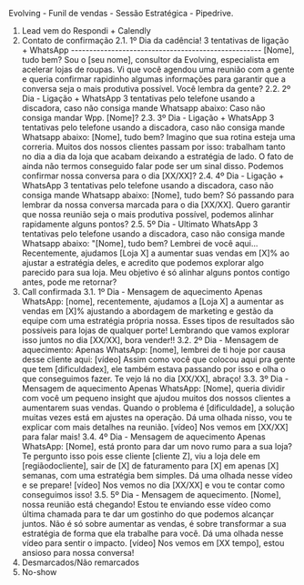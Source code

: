 Evolving - Funil de vendas - Sessão Estratégica - Pipedrive.
1. Lead vem do Respondi + Calendly
2. Contato de confirmação
2.1. 1º Dia da cadência! 3 tentativas de ligação + WhatsApp ----------------------------------------------------
[Nome], tudo bem? Sou o [seu nome], consultor da Evolving, especialista em acelerar lojas de
roupas. Vi que você agendou uma reunião com a gente e queria confirmar rapidinho algumas
informações para garantir que a conversa seja o mais produtiva possível. Você lembra da gente?
2.2. 2º Dia - Ligação + WhatsApp 3 tentativas pelo telefone usando a discadora, caso não consiga
mande Whatsapp abaixo: Caso não consiga mandar Wpp. [Nome]?
2.3. 3º Dia - Ligação + WhatsApp 3 tentativas pelo telefone usando a discadora, caso não consiga
mande Whatsapp abaixo: [Nome], tudo bem? Imagino que sua rotina esteja uma correria. Muitos dos
nossos clientes passam por isso: trabalham tanto no dia a dia da loja que acabam deixando a
estratégia de lado. O fato de ainda não termos conseguido falar pode ser um sinal disso. Podemos
confirmar nossa conversa para o dia [XX/XX]?
2.4. 4º Dia - Ligação + WhatsApp 3 tentativas pelo telefone usando a discadora, caso não consiga
mande Whatsapp abaixo: [Nome], tudo bem? Só passando para lembrar da nossa conversa marcada
para o dia [XX/XX]. Quero garantir que nossa reunião seja o mais produtiva possível, podemos
alinhar rapidamente alguns pontos?
2.5. 5º Dia - Ultimato WhatsApp 3 tentativas pelo telefone usando a discadora, caso não consiga
mande Whatsapp abaixo: "[Nome], tudo bem? Lembrei de você aqui... Recentemente, ajudamos [Loja
X] a aumentar suas vendas em [X]% ao ajustar a estratégia deles, e acredito que podemos explorar
algo parecido para sua loja. Meu objetivo é só alinhar alguns pontos contigo antes, pode me retornar?
3. Call confirmada
3.1. 1º Dia - Mensagem de aquecimento Apenas WhatsApp: [nome], recentemente, ajudamos a [Loja
X] a aumentar as vendas em [X]% ajustando a abordagem de marketing e gestão da equipe com uma
estratégia própria nossa. Esses tipos de resultados são possíveis para lojas de qualquer porte!
Lembrando que vamos explorar isso juntos no dia [XX/XX], bora vender!!
3.2. 2º Dia - Mensagem de aquecimento: Apenas WhatsApp: [nome], lembrei de ti hoje por causa
desse cliente aqui: [vídeo] Assim como você que colocou aqui pra gente que tem [dificuldadex], ele
também estava passando por isso e olha o que conseguimos fazer. Te vejo lá no dia [XX/XX], abraço!
3.3. 3º Dia - Mensagem de aquecimento Apenas WhatsApp: [Nome], queria dividir com você um
pequeno insight que ajudou muitos dos nossos clientes a aumentarem suas vendas. Quando o
problema é [dificuldade], a solução muitas vezes está em ajustes na operação. Dá uma olhada nisso,
vou te explicar com mais detalhes na reunião. [vídeo] Nos vemos em [XX/XX] para falar mais!
3.4. 4º Dia - Mensagem de aquecimento Apenas WhatsApp: [Nome], está pronto para dar um novo
rumo para a sua loja? Te pergunto isso pois esse cliente [cliente Z], viu a loja dele em
[regiãodocliente], sair de [X] de faturamento para [X] em apenas [X] semanas, com uma estratégia
bem simples. Dá uma olhada nesse vídeo e se prepare! [vídeo] Nos vemos no dia [XX/XX] e vou te
contar como conseguimos isso!
3.5. 5º Dia - Mensagem de aquecimento. [Nome], nossa reunião está chegando! Estou te enviando
esse vídeo como última chamada para te dar um gostinho do que podemos alcançar juntos. Não é só
sobre aumentar as vendas, é sobre transformar a sua estratégia de forma que ela trabalhe para você.
Dá uma olhada nesse vídeo para sentir o impacto. [vídeo] Nos vemos em [XX tempo], estou ansioso
para nossa conversa!
4. Desmarcados/Não remarcados
5. No-show